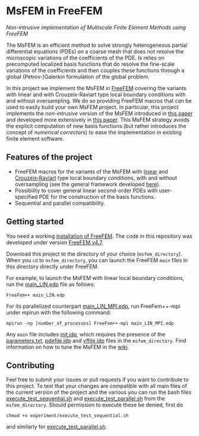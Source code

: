 # MsFEM in FreeFEM
*Non-intrusive implementation of Multiscale Finite Element Methods using FreeFEM*

The MsFEM is an efficient method to solve strongly heterogeneous partial differential equations (PDEs) on a coarse mesh that does not resolve the microscopic variations of the coefficients of the PDE. 
Is relies on precomputed localized basis functions that do resolve the fine-scale variations of the coefficients and then couples these functions through a global (Petrov-)Galerkin formulation of the global problem. 

In this project we implement the MsFEM in [FreeFEM](https://freefem.org/) covering the variants with linear and with Crouzeix-Raviart type local boundary conditions with and without oversampling.
We do so providing FreeFEM macros that can be used to easily build your own MsFEM project. 
In particular, this project implements the *non-intrusive* version of the MsFEM introduced in [this paper](http://doi.org/10.1016/j.jcp.2023.111914) and developed more extensively in [this paper](http://doi.org/10.5802/crmeca.178).
This MsFEM strategy avoids the explicit computation of new basis functions (but rather introduces the concept of *numerical correctors*) to ease the implementation in existing finite element software.

## Features of the project
- FreeFEM macros for the variants of the MsFEM with [linear](http://doi.org/10.1006/jcph.1997.5682) and [Crouzeix-Raviart](10.1007/s11401-012-0755-7) type local boundary conditions, with and without oversampling (see the general framework developed [here](http://doi.org/10.5802/crmeca.178)).
- Possibility to cover general linear second-order PDEs with user-specified PDE for the construction of the basis functions.
- Sequential and parallel compatibility.

## Getting started

You need a working [installation of FreeFEM](https://doc.freefem.org/introduction/installation.html). The code in this repository was developed under version [FreeFEM v4.7](https://github.com/FreeFem/FreeFem-sources/releases/tag/v4.7).

Download this project to the directory of your choice (`msfem_directory`).
When you `cd` to `msfem_directory`, you can launch the FreeFEM `main` files in this directory directly under FreeFEM. 

For example, to launch the MsFEM with linear local boundary conditions, run the [main_LIN.edp](main_LIN.edp) file as follows:
```
FreeFem++ main_LIN.edp
```
For its parallelized counterpart [main_LIN_MPI.edp](main_LIN_MPI.edp), run FreeFem++-mpi under mpirun with the following command:
```
mpirun -np [number_of_processes] FreeFem++-mpi main_LIN_MPI.edp
```
Any `main` file includes [init.idp](msfem_blocks/init.idp), which requires the presence of the [parameters.txt](parameters.txt), [pdefile.idp](pdefile.idp) and [vffile.idp](vffile.idp) files in the `msfem_directory`.
Find information on how to tune the MsFEM in the [wiki](https://github.com/RBiezemans/MsFEM-in-FreeFEM/wiki).

## Contributing
Feel free to submit your issues or pull requests if you want to contribute to this project.
To test that your changes are compatible with all main files of the current version of the project and the various  you can run the bash files [execute_test_sequential.sh](experiment/execute_test_sequential.sh) and [execute_test_parallel.sh](experiment/execute_test_parallel.sh) from the `msfem_directory`. 
Should permission to execute these be denied, first do
```
chmod +x experiment/execute_test_sequential.sh
```
and similarly for [execute_test_parallel.sh](experiment/execute_test_parallel.sh).